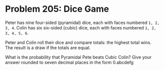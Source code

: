 # Problem 205: Dice Game

Peter has nine four-sided (pyramidal) dice, each with faces numbered ```1, 2, 3, 4```.
Colin has six six-sided (cubic) dice, each with faces numbered ```1, 2, 3, 4, 5, 6```.

Peter and Colin roll their dice and compare totals: the highest total wins. The result is a draw if the totals are equal.

What is the probability that Pyramidal Pete beats Cubic Colin? Give your answer rounded to seven decimal places in the form 0.abcdefg
